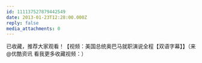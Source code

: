 ```yaml
---
id: 111137527879442549
date: 2013-01-23T12:28:00.000Z
reply: false
media_attachments: 0
---
```


已收藏，推荐大家观看！【视频：美国总统奥巴马就职演说全程【双语字幕】】（来 @优酷资讯 看我更多收藏视频：）​​​​

